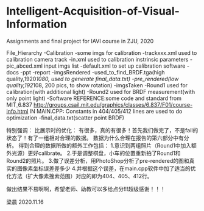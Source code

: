 # Intelligent-Acquisition-of-Visual-Information
Assignments and final project for IAVI course in ZJU, 2020

File_Hierarchy
-Calibration
	-some imgs for calibration
	-trackxxx.xml used to calibration camera track
	-in.xml used to calibration instrinsic parameters
	-pic_abced.xml input imgs list
	-default.xml to set up calibration software
-docs
	-ppt
	-report
-imgsRendered
	-used_to_find_BRDF.tga(high quality,1920*1080, used to generate final_data.txt)
	-pre_rendered(low quality,192*108, 200 pics, to show rotation)
-imgsTaken
	-Round1 used for calibration(with additional light)
	-Round2 used for BRDF measurement(with only point light)
-Software
REFERENCE:some code and standard from MIT_6.837 http://groups.csail.mit.edu/graphics/classes/6.837/F01/course-info.html
IN MAIN.CPP: Constants in 404/405/412 lines are used to do optimization
-final_data.txt(scatter point BRDF)

特别强调：
比展示时的优化：
有很多，真的有很多！首先我们做完了，不是fail的状态了！有了一组相对合理的数据。
数据为什么合理在报告的第六部分中有分析。
得到合理的数据所做的额外工作包括：
1.意识到两组照片（Round1中加入额外光源）更好calibrate。
2.于是调整棋盘，小车的位置重新拍了Round1和Round2的照片。
3.做了误差分析，用PhotoShop分析了pre-rendered的图和真实的图像素坐标误差差多少
4.并根据这个误差，在main.cpp软件中加了适当的优化方法（扩大像素搜索范围）对应的即为404、405、412行。

做出结果不易啊啊，希望老师、助教可以多给点分!!!超级感谢！！！

梁晨
2020.11.16
